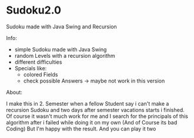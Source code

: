 # Sudoku2.0
Sudoku made with Java Swing and Recursion

Info:
- simple Sudoku made with Java Swing
- random Levels with a recursion algorithm
- different difficulties
- Specials like:
  - colored Fields
  - check possible Answers
  -> maybe not work in this version

About:

I make this in 2. Semester when a fellow Student say i can't make a recursion Sudoku and two days after semester vacations starts i finished.
Of course it wasn't much work for me and I search for the principals of this algorithm after i failed while doing it on my own (And of Course its bad Coding)
But I'm happy with the result. And you can play it two
